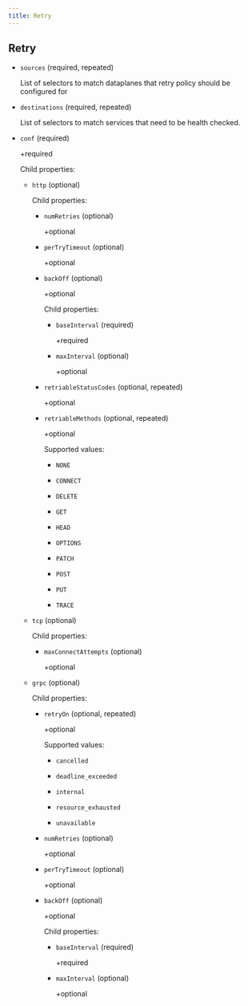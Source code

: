 ```yaml
---
title: Retry
---
```

## Retry

- `sources` (required, repeated)

    List of selectors to match dataplanes that retry policy should be
    configured for

- `destinations` (required, repeated)

    List of selectors to match services that need to be health checked.

- `conf` (required)

    +required

    Child properties:    
    
    - `http` (optional)
    
        Child properties:    
        
        - `numRetries` (optional)
        
            +optional    
        
        - `perTryTimeout` (optional)
        
            +optional    
        
        - `backOff` (optional)
        
            +optional
        
            Child properties:    
            
            - `baseInterval` (required)
            
                +required    
            
            - `maxInterval` (optional)
            
                +optional    
        
        - `retriableStatusCodes` (optional, repeated)
        
            +optional    
        
        - `retriableMethods` (optional, repeated)
        
            +optional
        
            Supported values:
        
            - `NONE`
        
            - `CONNECT`
        
            - `DELETE`
        
            - `GET`
        
            - `HEAD`
        
            - `OPTIONS`
        
            - `PATCH`
        
            - `POST`
        
            - `PUT`
        
            - `TRACE`    
    
    - `tcp` (optional)
    
        Child properties:    
        
        - `maxConnectAttempts` (optional)
        
            +optional    
    
    - `grpc` (optional)
    
        Child properties:    
        
        - `retryOn` (optional, repeated)
        
            +optional
        
            Supported values:
        
            - `cancelled`
        
            - `deadline_exceeded`
        
            - `internal`
        
            - `resource_exhausted`
        
            - `unavailable`    
        
        - `numRetries` (optional)
        
            +optional    
        
        - `perTryTimeout` (optional)
        
            +optional    
        
        - `backOff` (optional)
        
            +optional
        
            Child properties:    
            
            - `baseInterval` (required)
            
                +required    
            
            - `maxInterval` (optional)
            
                +optional

